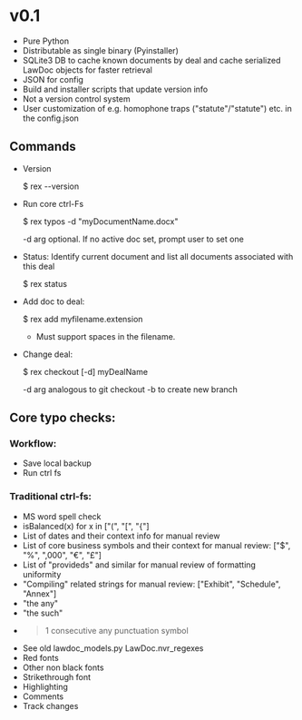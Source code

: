# v0.1
* Pure Python
* Distributable as single binary (Pyinstaller)
* SQLite3 DB to cache known documents by deal and cache serialized LawDoc objects for faster retrieval
* JSON for config
* Build and installer scripts that update version info
* Not a version control system
* User customization of e.g. homophone traps ("statute"/"statute") etc. in the config.json

## Commands

* Version
	
    $ rex --version

* Run core ctrl-Fs

    $ rex typos -d "myDocumentName.docx" 

    -d arg optional. If no active doc set, prompt user to set one

* Status: Identify current document and list all documents associated with this deal
	
    $ rex status

* Add doc to deal:

    $ rex add myfilename.extension

    * Must support spaces in the filename.	


* Change deal:

    $ rex checkout [-d] myDealName

    -d arg analogous to git checkout -b to create new branch

## Core typo checks:

### Workflow:
* Save local backup
* Run ctrl fs

### Traditional ctrl-fs:
* MS word spell check
* isBalanced(x) for x in ["(", "[", "{"]
* List of dates and their context info for manual review
* List of core business symbols and their context for manual review:
	["$", "%", ",000", "€", "£"]
* List of "provideds" and similar for manual review of formatting uniformity
* "Compiling" related strings for manual review:
	["Exhibit", "Schedule", "Annex"]
* "the any"
* "the such"
* >1 consecutive any punctuation symbol
* See old lawdoc\_models.py LawDoc.nvr\_regexes 
* Red fonts
* Other non black fonts
* Strikethrough font
* Highlighting
* Comments
* Track changes
